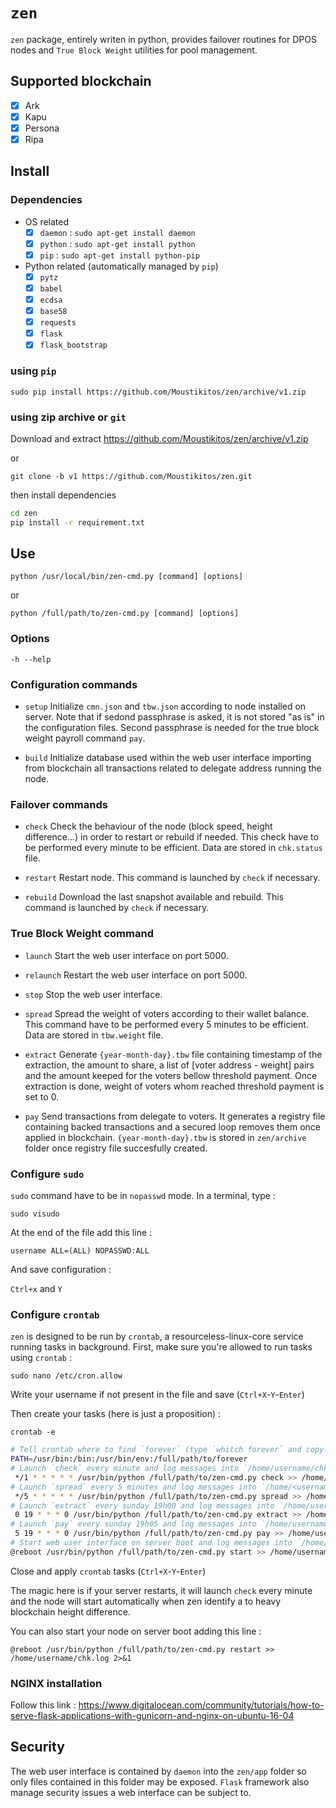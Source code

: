 # `zen`

`zen` package, entirely writen in python, provides failover routines for DPOS
nodes and `True Block Weight` utilities for pool management.

## Supported blockchain

 * [X] Ark
 * [X] Kapu
 * [X] Persona
 * [X] Ripa

## Install

### Dependencies

  - OS related
    * [X] `daemon` : `sudo apt-get install daemon`
    * [X] `python` : `sudo apt-get install python`
    * [X] `pip` : `sudo apt-get install python-pip`

  - Python related (automatically managed by `pip`)
    * [X] `pytz`
    * [X] `babel`
    * [X] `ecdsa`
    * [X] `base58`
    * [X] `requests`
    * [X] `flask`
    * [X] `flask_bootstrap`

### using `pip`

`sudo pip install https://github.com/Moustikitos/zen/archive/v1.zip`

### using zip archive or `git`

Download and extract https://github.com/Moustikitos/zen/archive/v1.zip 

or 

`git clone -b v1 https://github.com/Moustikitos/zen.git`

then install dependencies

```bash
cd zen
pip install -r requirement.txt
```

## Use

`python /usr/local/bin/zen-cmd.py [command] [options]`

or

`python /full/path/to/zen-cmd.py [command] [options]`

### Options

  `-h --help`

### Configuration commands

  - `setup`
  Initialize `cmn.json` and `tbw.json` according to node installed on
  server. Note that if sedond passphrase is asked, it is not stored "as is" in
  the configuration files. Second passphrase is needed for the true block weight
  payroll command `pay`.

  - `build`
  Initialize database used within the web user interface importing from
  blockchain all transactions related to delegate address running the node.

### Failover commands

  - `check`
  Check the behaviour of the node (block speed, height difference...) in order
  to restart or rebuild if needed. This check have to be performed every
  minute to be efficient. Data are stored in `chk.status` file.

  - `restart`
  Restart node. This command is launched by `check` if necessary.

  - `rebuild`
  Download the last snapshot available and rebuild. This command is launched by
  `check` if necessary.

### True Block Weight command

  - `launch`
  Start the web user interface on port 5000.

  - `relaunch`
  Restart the web user interface on port 5000.

  - `stop`
  Stop the web user interface.

  - `spread`
  Spread the weight of voters according to their wallet balance. This command
  have to be performed every 5 minutes to be efficient. Data are stored in
  `tbw.weight` file.

  - `extract`
  Generate `{year-month-day}.tbw` file containing timestamp of the extraction,
  the amount to share, a list of [voter address - weight] pairs and the amount
  keeped for the voters bellow threshold payment. Once extraction is done,
  weight of voters whom reached threshold payment is set to 0.

  - `pay`
  Send transactions from delegate to voters. It generates a registry file
  containing backed transactions and a secured loop removes them once applied
  in blockchain. `{year-month-day}.tbw` is stored in `zen/archive` folder once
  registry file succesfully created.

### Configure `sudo`

`sudo` command have to be in `nopasswd` mode. In a terminal, type :

`sudo visudo`

At the end of the file add this line :

`username ALL=(ALL) NOPASSWD:ALL`

And save configuration :

`Ctrl+x` and `Y`

### Configure `crontab`

`zen` is designed to be run by `crontab`, a resourceless-linux-core service
running tasks in background. First, make sure you're allowed to run tasks using 
`crontab` :

`sudo nano /etc/cron.allow`

Write your username if not present in the file and save (`Ctrl+X`-`Y`-`Enter`)

Then create your tasks (here is just a proposition) :

`crontab -e`

```bash
# Tell crontab where to find `forever` (type `whitch forever` and copy-paste)
PATH=/usr/bin:/bin:/usr/bin/env:/full/path/to/forever
# Launch `check` every minute and log messages into `/home/username/chk.log`
 */1 * * * * * /usr/bin/python /full/path/to/zen-cmd.py check >> /home/username/chk.log 2>&1
# Launch `spread` every 5 minutes and log messages into `/home/<username>/tbw.log`
 */5 * * * * * /usr/bin/python /full/path/to/zen-cmd.py spread >> /home/username/tbw.log 2>&1
# Launch `extract` every sunday 19h00 and log messages into `/home/username/tbw.log`
 0 19 * * * 0 /usr/bin/python /full/path/to/zen-cmd.py extract >> /home/username/tbw.log 2>&1
# Launch `pay` every sunday 19h05 and log messages into `/home/username/tbw.log`
 5 19 * * * 0 /usr/bin/python /full/path/to/zen-cmd.py pay >> /home/username/tbw.log 2>&1
# Start web user interface on server boot and log messages into `/home/username/flask.log`
@reboot /usr/bin/python /full/path/to/zen-cmd.py start >> /home/username/flask.log 2>&1
```
Close and apply `crontab` tasks (`Ctrl+X`-`Y`-`Enter`)

The magic here is if your server restarts, it will launch `check` every minute
and the node will start automatically when zen identify a to heavy blockchain
height difference.

You can also start your node on server boot adding this line :

`@reboot /usr/bin/python /full/path/to/zen-cmd.py restart >> /home/username/chk.log 2>&1`


### NGINX installation
Follow this link : https://www.digitalocean.com/community/tutorials/how-to-serve-flask-applications-with-gunicorn-and-nginx-on-ubuntu-16-04

## Security

The web user interface is contained by `daemon` into the `zen/app` folder so
only files contained in this folder may be exposed. `Flask` framework also
manage security issues a web interface can be subject to.
